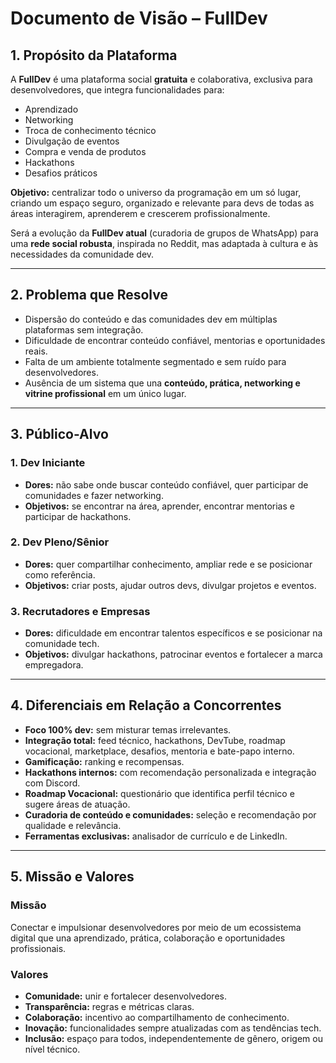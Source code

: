 # Documento de Visão – FullDev

## 1. Propósito da Plataforma
A **FullDev** é uma plataforma social **gratuita** e colaborativa, exclusiva para desenvolvedores, que integra funcionalidades para:  
- Aprendizado  
- Networking  
- Troca de conhecimento técnico  
- Divulgação de eventos  
- Compra e venda de produtos  
- Hackathons  
- Desafios práticos  

**Objetivo:** centralizar todo o universo da programação em um só lugar, criando um espaço seguro, organizado e relevante para devs de todas as áreas interagirem, aprenderem e crescerem profissionalmente.  

Será a evolução da **FullDev atual** (curadoria de grupos de WhatsApp) para uma **rede social robusta**, inspirada no Reddit, mas adaptada à cultura e às necessidades da comunidade dev.  

---

## 2. Problema que Resolve
- Dispersão do conteúdo e das comunidades dev em múltiplas plataformas sem integração.  
- Dificuldade de encontrar conteúdo confiável, mentorias e oportunidades reais.  
- Falta de um ambiente totalmente segmentado e sem ruído para desenvolvedores.  
- Ausência de um sistema que una **conteúdo, prática, networking e vitrine profissional** em um único lugar.  

---

## 3. Público-Alvo

### 1. Dev Iniciante
- **Dores:** não sabe onde buscar conteúdo confiável, quer participar de comunidades e fazer networking.  
- **Objetivos:** se encontrar na área, aprender, encontrar mentorias e participar de hackathons.  

### 2. Dev Pleno/Sênior
- **Dores:** quer compartilhar conhecimento, ampliar rede e se posicionar como referência.  
- **Objetivos:** criar posts, ajudar outros devs, divulgar projetos e eventos.  

### 3. Recrutadores e Empresas
- **Dores:** dificuldade em encontrar talentos específicos e se posicionar na comunidade tech.  
- **Objetivos:** divulgar hackathons, patrocinar eventos e fortalecer a marca empregadora.  

---

## 4. Diferenciais em Relação a Concorrentes
- **Foco 100% dev:** sem misturar temas irrelevantes.  
- **Integração total:** feed técnico, hackathons, DevTube, roadmap vocacional, marketplace, desafios, mentoria e bate-papo interno.  
- **Gamificação:** ranking e recompensas.  
- **Hackathons internos:** com recomendação personalizada e integração com Discord.  
- **Roadmap Vocacional:** questionário que identifica perfil técnico e sugere áreas de atuação.  
- **Curadoria de conteúdo e comunidades:** seleção e recomendação por qualidade e relevância.  
- **Ferramentas exclusivas:** analisador de currículo e de LinkedIn.  

---

## 5. Missão e Valores

### Missão
Conectar e impulsionar desenvolvedores por meio de um ecossistema digital que una aprendizado, prática, colaboração e oportunidades profissionais.  

### Valores
- **Comunidade:** unir e fortalecer desenvolvedores.  
- **Transparência:** regras e métricas claras.  
- **Colaboração:** incentivo ao compartilhamento de conhecimento.  
- **Inovação:** funcionalidades sempre atualizadas com as tendências tech.  
- **Inclusão:** espaço para todos, independentemente de gênero, origem ou nível técnico.  
